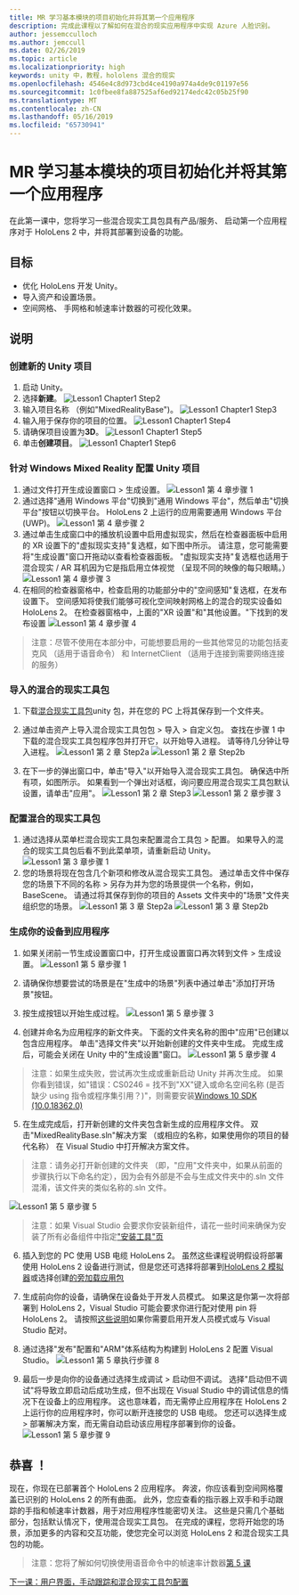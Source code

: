 ```yaml
---
title: MR 学习基本模块的项目初始化并将其第一个应用程序
description: 完成此课程以了解如何在混合的现实应用程序中实现 Azure 人脸识别。
author: jessemcculloch
ms.author: jemccull
ms.date: 02/26/2019
ms.topic: article
ms.localizationpriority: high
keywords: unity 中，教程，hololens 混合的现实
ms.openlocfilehash: 4546e4c8d973cbd4ce4190a974a4de9c01197e56
ms.sourcegitcommit: 1c0fbee8fa887525af6ed92174edc42c05b25f90
ms.translationtype: MT
ms.contentlocale: zh-CN
ms.lasthandoff: 05/16/2019
ms.locfileid: "65730941"
---
```

# <a name="mr-learning-base-module---project-initialization-and-first-application"></a>MR 学习基本模块的项目初始化并将其第一个应用程序

在此第一课中，您将学习一些混合现实工具包具有产品/服务、 启动第一个应用程序对于 HoloLens 2 中，并将其部署到设备的功能。

## <a name="objectives"></a>目标

* 优化 HoloLens 开发 Unity。
* 导入资产和设置场景。
* 空间网格、 手网格和帧速率计数器的可视化效果。

## <a name="instructions"></a>说明

### <a name="create-new-unity-project"></a>创建新的 Unity 项目

1. 启动 Unity。
2. 选择**新建**。
![Lesson1 Chapter1 Step2](images/Lesson1Chapter1Step2.JPG)
3. 输入项目名称 （例如"MixedRealityBase")。
![Lesson1 Chapter1 Step3](images/Lesson1Chapter1Step3.JPG)
4. 输入用于保存你的项目的位置。
![Lesson1 Chapter1 Step4](images/Lesson1Chapter1Step4.JPG)
5. 请确保项目设置为**3D**。
![Lesson1 Chapter1 Step5](images/Lesson1Chapter1Step5.JPG)
6. 单击**创建项目**。
![Lesson1 Chapter1 Step6](images/Lesson1Chapter1Step6.JPG)

### <a name="configure-the-unity-project-for-windows-mixed-reality"></a>针对 Windows Mixed Reality 配置 Unity 项目

1. 通过文件打开生成设置窗口 > 生成设置。
![Lesson1 第 4 章步骤 1](images/Lesson1Chapter4Step1.JPG)
2. 通过选择"通用 Windows 平台"切换到"通用 Windows 平台"，然后单击"切换平台"按钮以切换平台。 HoloLens 2 上运行的应用需要通用 Windows 平台 (UWP)。
![Lesson1 第 4 章步骤 2](images/Lesson1Chapter4Step2.JPG)
3. 通过单击生成窗口中的播放机设置中启用虚拟现实，然后在检查器面板中启用的 XR 设置下的"虚拟现实支持"复选框，如下图中所示。 请注意，您可能需要将"生成设置"窗口开拖动以查看检查器面板。 "虚拟现实支持"复选框也适用于混合现实 / AR 耳机因为它是指启用立体视觉 （呈现不同的映像的每只眼睛。）![Lesson1 第 4 章步骤 3](images/Lesson1Chapter4Step3.JPG)
4. 在相同的检查器窗格中，检查启用的功能部分中的"空间感知"复选框，在发布设置下。 空间感知将使我们能够可视化空间映射网格上的混合的现实设备如 HoloLens 2。 在检查器窗格中，上面的"XR 设置"和"其他设置。"下找到的发布设置
![Lesson1 第 4 章步骤 4](images/Lesson1Chapter4Step4.JPG)

> 注意：尽管不使用在本部分中，可能想要启用的一些其他常见的功能包括麦克风 （适用于语音命令） 和 InternetClient （适用于连接到需要网络连接的服务）

### <a name="import-the-mixed-reality-toolkit"></a>导入的混合的现实工具包

1. 下载[混合现实工具包](https://github.com/Microsoft/MixedRealityToolkit-Unity/releases/download/v2.0.0-RC1/Microsoft.MixedReality.Toolkit.Unity.Foundation-v2.0.0-RC1.unitypackage)unity 包，并在您的 PC 上将其保存到一个文件夹。

2. 通过单击资产上导入混合现实工具包包 > 导入 > 自定义包。 查找在步骤 1 中下载的混合现实工具包程序包并打开它，以开始导入进程。 请等待几分钟让导入进程。
    ![Lesson1 第 2 章 Step2a](images/Lesson1Chapter2Step2a.JPG) ![Lesson1 第 2 章 Step2b](images/Lesson1Chapter2Step2b.JPG)

3. 在下一步的弹出窗口中，单击"导入"以开始导入混合现实工具包。 确保选中所有项，如图所示。 如果看到一个弹出对话框，询问要应用混合现实工具包默认设置，请单击"应用"。
    ![Lesson1 第 2 章 Step3](images/Lesson1Chapter2Step3.JPG) ![Lesson1 第 2 章步骤 3](images/Lesson1Chapter2Step3b.JPG)

### <a name="configure-the-mixed-reality-toolkit"></a>配置混合的现实工具包

1. 通过选择从菜单栏混合现实工具包来配置混合工具包 > 配置。 如果导入的混合的现实工具包后看不到此菜单项，请重新启动 Unity。
![Lesson1 第 3 章步骤 1](images/Lesson1Chapter3Step1.JPG)
2. 您的场景将现在包含几个新项和修改从混合现实工具包。 通过单击文件中保存您的场景下不同的名称 > 另存为并为您的场景提供一个名称，例如，BaseScene。 请通过将其保存到你的项目的 Assets 文件夹中的"场景"文件夹组织您的场景。
![Lesson1 第 3 章 Step2a](images/Lesson1Chapter3Step2a.JPG)
![Lesson1 第 3 章 Step2b](images/Lesson1Chapter3Step2b.JPG)

### <a name="build-your-application-to-your-device"></a>生成你的设备到应用程序

1. 如果关闭前一节生成设置窗口中，打开生成设置窗口再次转到文件 > 生成设置。
    ![Lesson1 第 5 章步骤 1](images/Lesson1Chapter5Step1.JPG)

2. 请确保你想要尝试的场景是在"生成中的场景"列表中通过单击"添加打开场景"按钮。

3. 按生成按钮以开始生成过程。
    ![Lesson1 第 5 章步骤 3](images/Lesson1Chapter5Step3.JPG)

4. 创建并命名为应用程序的新文件夹。 下面的文件夹名称的图中"应用"已创建以包含应用程序。 单击"选择文件夹"以开始新创建的文件夹中生成。 完成生成后，可能会关闭在 Unity 中的"生成设置"窗口。 
    ![Lesson1 第 5 章步骤 4](images/Lesson1Chapter5Step4.JPG)

  > 注意：如果生成失败，尝试再次生成或重新启动 Unity 并再次生成。 如果你看到错误，如"错误：CS0246 = 找不到"XX"键入或命名空间名称 (是否缺少 using 指令或程序集引用？)"，则需要安装[Windows 10 SDK (10.0.18362.0)](<https://developer.microsoft.com/en-us/windows/downloads/windows-10-sdk>)
  >

5. 在生成完成后，打开新创建的文件夹包含新生成的应用程序文件。 双击"MixedRealityBase.sln"解决方案 （或相应的名称，如果使用你的项目的替代名称） 在 Visual Studio 中打开解决方案文件。

  > 注意：请务必打开新创建的文件夹 （即，"应用"文件夹中，如果从前面的步骤执行以下命名约定），因为会有外部是不会与生成文件夹中的.sln 文件混淆，该文件夹的类似名称的.sln 文件。 

![Lesson1 第 5 章步骤 5](images/Lesson1Chapter5Step5.JPG)

  > 注意：如果 Visual Studio 会要求你安装新组件，请花一些时间来确保为安装了所有必备组件中指定["安装工具"页](install-the-tools.md)

6. 插入到您的 PC 使用 USB 电缆 HoloLens 2。 虽然这些课程说明假设将部署使用 HoloLens 2 设备进行测试，但是您还可选择将部署到[HoloLens 2 模拟器](using-the-hololens-emulator.md)或选择创建[的旁加载应用包](<https://docs.microsoft.com/en-us/windows/uwp/packaging/packaging-uwp-apps>)

7. 生成前向你的设备，请确保在设备处于开发人员模式。 如果这是你第一次将部署到 HoloLens 2，Visual Studio 可能会要求你进行配对使用 pin 将 HoloLens 2。 请按照[这些说明](https://docs.microsoft.com/en-us/windows/mixed-reality/using-visual-studio)如果你需要启用开发人员模式或与 Visual Studio 配对。

8. 通过选择"发布"配置和"ARM"体系结构为构建到 HoloLens 2 配置 Visual Studio。
    ![Lesson1 第 5 章执行步骤 8](images/Lesson1Chapter5Step8.JPG)

9. 最后一步是向你的设备通过选择生成调试 > 启动但不调试。 选择"启动但不调试"将导致立即启动后成功生成，但不出现在 Visual Studio 中的调试信息的情况下在设备上的应用程序。 这也意味着，而无需停止应用程序在 HoloLens 2 上运行你的应用程序时，你可以断开连接您的 USB 电缆。 您还可以选择生成 > 部署解决方案，而无需自动启动该应用程序部署到你的设备。
    ![Lesson1 第 5 章步骤 9](images/Lesson1Chapter5Step9.JPG)

## <a name="congratulations"></a>恭喜 ！

现在，你现在已部署首个 HoloLens 2 应用程序。 奔波，你应该看到空间网格覆盖已识别的 HoloLens 2 的所有曲面。 此外，您应查看的指示器上双手和手动跟踪的手指和帧速率计数器，用于对应用程序性能密切关注。 这些是只需几个基础部分，包括默认情况下，使用混合现实工具包。 在完成的课程，您将开始您的场景，添加更多的内容和交互功能，使您完全可以浏览 HoloLens 2 和混合现实工具包的功能。

>注意：您将了解如何切换使用语音命令中的帧速率计数器[第 5 课](mrlearning-base-ch5.md)

[下一课：用户界面，手动跟踪和混合现实工具包配置](mrlearning-base-ch2.md)
